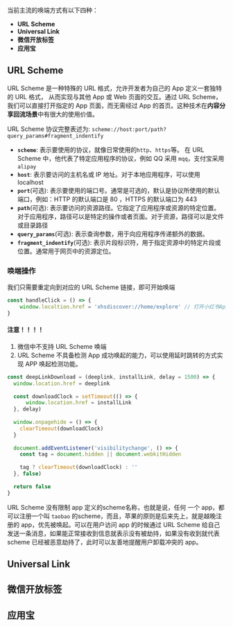 当前主流的唤端方式有以下四种：
- **URL Scheme**
- **Universal Link**
- **微信开放标签**
- **应用宝**

## URL Scheme

URL Scheme 是一种特殊的 URL 格式，允许开发者为自己的 App 定义一套独特的 URL 格式， 从而实现与其他 App 或 Web 页面的交互。通过 URL Scheme，我们可以直接打开指定的 App 页面，而无需经过 App 的首页。这种技术在**内容分享回流场景**中有很大的使用价值。

URL Scheme 协议完整表述为: `scheme://host:port/path?query_params#fragment_indentify`
- **`scheme`**: 表示要使用的协议，就像日常使用的`http`、`https`等。 在 URL Scheme 中，他代表了特定应用程序的协议，例如 QQ 采用 `mqq`，支付宝采用 `alipay`
- **`host`**: 表示要访问的主机名或 IP 地址。对于本地应用程序，可以使用 localhost
- **`port`**(可选): 表示要使用的端口号。通常是可选的，默认是协议所使用的默认端口，例如：HTTP 的默认端口是 80 ，HTTPS 的默认端口为 443
- **`path`**(可选): 表示要访问的资源路径。它指定了应用程序或资源的特定位置。对于应用程序，路径可以是特定的操作或者页面。对于资源，路径可以是文件或目录路径
- **`query_params`**(可选): 表示查询参数，用于向应用程序传递额外的数据。
- **`fragment_indentify`**(可选): 表示片段标识符，用于指定资源中的特定片段或位置。通常用于网页中的资源定位。
### 唤端操作

我们只需要重定向到对应的 URL Scheme 链接，即可开始唤端
```javascript
const handleClick = () => {
	window.localtion.href = 'xhsdiscover://home/explore' // 打开小红书App的发现页
}
```

#### 注意！！！！

1. 微信中不支持 URL Scheme 唤端
2. URL Scheme 不具备检测 App 成功唤起的能力，可以使用延时跳转的方式实现 APP 唤起检测功能。
```javascript
const deepLinkDownload = (deeplink, installLink, delay = 1500) => {
  window.location.href = deeplink
 
  const downloadClock = setTimeout(() => {
      window.location.href = installLink
  }, delay)
 
  window.onpagehide = () => {
    clearTimeout(downloadClock)
  }
 
  document.addEventListener('visibilitychange', () => {
    const tag = document.hidden || document.webkitHidden
 
    tag ? clearTimeout(downloadClock) : '' 
  }, false)
 
  return false
}
```

URL Scheme 没有限制 app 定义的scheme名称，也就是说，任何 一个 app，都可以注册一个叫 `taobao` 的scheme，而且，苹果的原则是后来先上，就是越晚注册的 app，优先被唤起。可以在用户访问 app 的时候通过 URL Scheme 给自己发送一条消息，如果能正常接收到信息就表示没有被劫持，如果没有收到就代表 scheme 已经被恶意劫持了，此时可以友善地提醒用户卸载冲突的 app。
## Universal Link

## 微信开放标签
## 应用宝